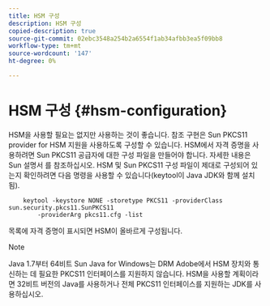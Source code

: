 ```yaml
---
title: HSM 구성
description: HSM 구성
copied-description: true
source-git-commit: 02ebc3548a254b2a6554f1ab34afbb3ea5f09bb8
workflow-type: tm+mt
source-wordcount: '147'
ht-degree: 0%

---
```


# HSM 구성 {#hsm-configuration}

HSM을 사용할 필요는 없지만 사용하는 것이 좋습니다. 참조 구현은 Sun PKCS11 provider for HSM 지원을 사용하도록 구성할 수 있습니다. HSM에서 자격 증명을 사용하려면 Sun PKCS11 공급자에 대한 구성 파일을 만들어야 합니다. 자세한 내용은 Sun 설명서 를 참조하십시오. HSM 및 Sun PKCS11 구성 파일이 제대로 구성되어 있는지 확인하려면 다음 명령을 사용할 수 있습니다(keytool이 Java JDK와 함께 설치됨).

```
    keytool -keystore NONE -storetype PKCS11 -providerClass sun.security.pkcs11.SunPKCS11 
        -providerArg pkcs11.cfg -list
```

목록에 자격 증명이 표시되면 HSM이 올바르게 구성됩니다.

>[!NOTE]
>
>Java 1.7부터 64비트 Sun Java for Windows는 DRM Adobe에서 HSM 장치와 통신하는 데 필요한 PKCS11 인터페이스를 지원하지 않습니다. HSM을 사용할 계획이라면 32비트 버전의 Java를 사용하거나 전체 PKCS11 인터페이스를 지원하는 JDK를 사용하십시오.
